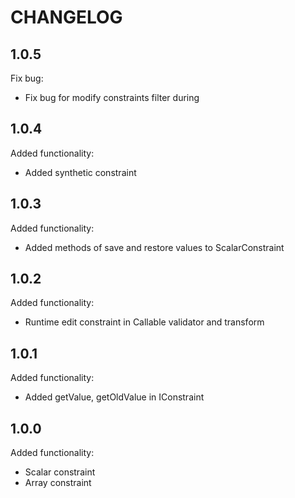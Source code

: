 CHANGELOG
=========

1.0.5
-----

Fix bug:

 * Fix bug for modify constraints filter during

1.0.4
-----

Added functionality:

 * Added synthetic constraint

1.0.3
-----

Added functionality:

 * Added methods of save and restore values to ScalarConstraint 

1.0.2
-----

Added functionality:

 * Runtime edit constraint in Callable validator and transform 

1.0.1
-----

Added functionality:

 * Added getValue, getOldValue in IConstraint

1.0.0
-----

Added functionality:

 * Scalar constraint
 * Array constraint
